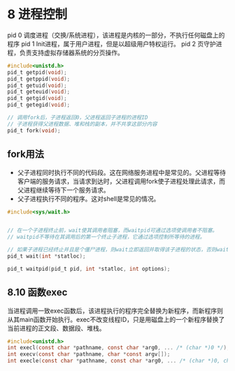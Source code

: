 # 8 进程控制
pid 0 调度进程（交换/系统进程），该进程是内核的一部分，不执行任何磁盘上的程序
pid 1 Init进程，属于用户进程，但是以超级用户特权运行。
pid 2 页守护进程，负责支持虚拟存储器系统的分页操作。

```c
#include<unistd.h>
pid_t getpid(void);
pid_t getppid(void);
pid_t getuid(void);
pid_t geteuid(void);
pid_t getgid(void);
pid_t getegid(void);

// 调用fork后，子进程返回0，父进程返回子进程的进程ID
// 子进程获得父进程数据、堆和栈的副本，并不共享这部分内容
pid_t fork(void);

```
## fork用法
- 父子进程同时执行不同的代码段。这在网络服务进程中是常见的。父进程等待客户端的服务请求，当请求到达时，父进程调用fork使子进程处理此请求，而父进程继续等待下一个服务请求。
- 父子进程执行不同的程序。这对shell是常见的情况。

```c
#include<sys/wait.h>


// 在一个子进程终止前，wait使其调用者阻塞，而waitpid可通过选项使调用者不阻塞。
// waitpid不等待在其调用后的第一个终止子进程，它通过选项控制所等待的进程。

// 如果子进程已经终止并且是个僵尸进程，则wait立即返回并取得该子进程的状态，否则wait使其调用者阻塞，知道一个子进程终止。
pid_t wait(int *statloc);

pid_t waitpid(pid_t pid, int *statloc, int options);
```

## 8.10 函数exec
当进程调用一致exec函数后，该进程执行的程序完全替换为新程序，而新程序则从其main函数开始执行。exec不改变线程ID，只是用磁盘上的一个新程序替换了当前进程的正文段、数据段、堆栈。

```c
#include<unistd.h>
int execl(const char *pathname, const char *arg0, ... /* (char *)0 */);
int execv(const char *pathname, char *const argv[]);
int execle(const char *pathname, const char *arg0, ... /* (char *)0, char *const envp[] */);


```